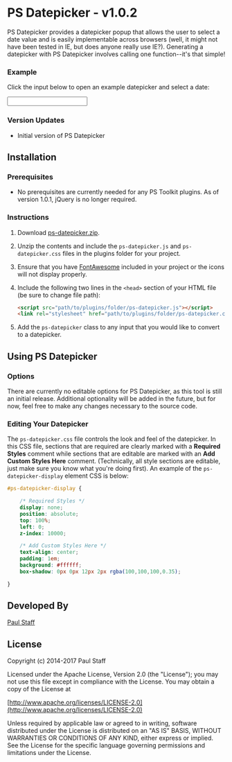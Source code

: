 PS Datepicker - v1.0.2
=================

PS Datepicker provides a datepicker popup that allows the user to select a date value and is easily implementable across browsers (well, it might not have been tested in IE, but does anyone really use IE?).  Generating a datepicker with PS Datepicker involves calling one function--it's that simple!

### Example

Click the input below to open an example datepicker and select a date:

<div class="test-input"><input type="text" class="ps-datepicker" /></div>

### Version Updates

- Initial version of PS Datepicker


Installation
------------


### Prerequisites

- No prerequisites are currently needed for any PS Toolkit plugins. As of version 1.0.1, jQuery is no longer required.

### Instructions

1. Download [ps-datepicker.zip](http://paulstaff.com/random/ps-toolkit/src/v1.0.2/ps-datepicker/ps-datepicker.zip).
2. Unzip the contents and include the `ps-datepicker.js` and `ps-datepicker.css` files in the plugins folder for your project.
3. Ensure that you have [FontAwesome](http://fontawesome.io) included in your project or the icons will not display properly.
4. Include the following two lines in the `<head>` section of your HTML file (be sure to change file path):

	```HTML
	<script src="path/to/plugins/folder/ps-datepicker.js"></script>
	<link rel="stylesheet" href="path/to/plugins/folder/ps-datepicker.css">
	```

5. Add the `ps-datepicker` class to any input that you would like to convert to a datepicker.


Using PS Datepicker
-------------------

### Options

There are currently no editable options for PS Datepicker, as this tool is still an initial release. Additional optionality will be added in the future, but for now, feel free to make any changes necessary to the source code.


### Editing Your Datepicker

The `ps-datepicker.css` file controls the look and feel of the datepicker. In this CSS file, sections that are required are clearly marked with a **Required Styles** comment while sections that are editable are marked with an **Add Custom Styles Here** comment.  (Technically, all style sections are editable, just make sure you know what you're doing first).  An example of the `ps-datepicker-display` element CSS is below:

```CSS
#ps-datepicker-display {

   	/* Required Styles */
    display: none;
    position: absolute;
    top: 100%;
    left: 0;
    z-index: 10000;

    /* Add Custom Styles Here */
    text-align: center;
    padding: 1em;
    background: #ffffff;
    box-shadow: 0px 0px 12px 2px rgba(100,100,100,0.35);

}
```


Developed By
------------

[Paul Staff](http://paulstaff.com)


License
-------

Copyright (c) 2014-2017 Paul Staff

Licensed under the Apache License, Version 2.0 (the "License");
you may not use this file except in compliance with the License.
You may obtain a copy of the License at

[http://www.apache.org/licenses/LICENSE-2.0](http://www.apache.org/licenses/LICENSE-2.0)

Unless required by applicable law or agreed to in writing, software
distributed under the License is distributed on an "AS IS" BASIS,
WITHOUT WARRANTIES OR CONDITIONS OF ANY KIND, either express or implied.
See the License for the specific language governing permissions and
limitations under the License.